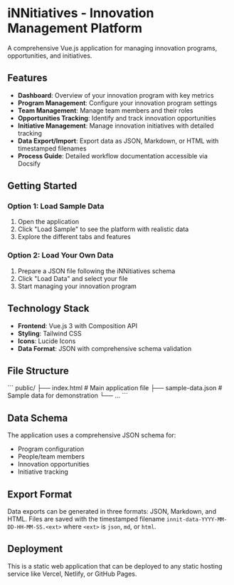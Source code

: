# iNNitiatives - Innovation Management Platform

A comprehensive Vue.js application for managing innovation programs, opportunities, and initiatives.

## Features

- **Dashboard**: Overview of your innovation program with key metrics
- **Program Management**: Configure your innovation program settings
- **Team Management**: Manage team members and their roles
- **Opportunities Tracking**: Identify and track innovation opportunities
- **Initiative Management**: Manage innovation initiatives with detailed tracking
- **Data Export/Import**: Export data as JSON, Markdown, or HTML with timestamped filenames
- **Process Guide**: Detailed workflow documentation accessible via Docsify

## Getting Started

### Option 1: Load Sample Data
1. Open the application
2. Click "Load Sample" to see the platform with realistic data
3. Explore the different tabs and features

### Option 2: Load Your Own Data
1. Prepare a JSON file following the iNNitiatives schema
2. Click "Load Data" and select your file
3. Start managing your innovation program

## Technology Stack

- **Frontend**: Vue.js 3 with Composition API
- **Styling**: Tailwind CSS
- **Icons**: Lucide Icons
- **Data Format**: JSON with comprehensive schema validation

## File Structure

\`\`\`
public/
├── index.html          # Main application file
├── sample-data.json    # Sample data for demonstration
└── ...
\`\`\`

## Data Schema

The application uses a comprehensive JSON schema for:
- Program configuration
- People/team members
- Innovation opportunities
- Initiative tracking

## Export Format

Data exports can be generated in three formats: JSON, Markdown, and HTML. Files are saved with the timestamped filename `innit-data-YYYY-MM-DD-HH-MM-SS.<ext>` where `<ext>` is `json`, `md`, or `html`.

## Deployment

This is a static web application that can be deployed to any static hosting service like Vercel, Netlify, or GitHub Pages.
